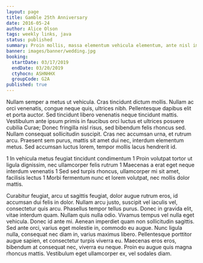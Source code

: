 ```yaml
---
layout: page
title: Gamble 25th Anniversary
date: 2016-05-24
author: Alice Olson
tags: weekly links, java
status: published
summary: Proin mollis, massa elementum vehicula elementum, ante nisl imperdiet augue.
banner: images/banner/wedding.jpg
booking:
  startDate: 03/17/2019
  endDate: 03/20/2019
  ctyhocn: ASHNHHX
  groupCode: G2A
published: true
---
```

Nullam semper a metus ut vehicula. Cras tincidunt dictum mollis. Nullam ac orci venenatis, congue neque quis, ultrices nibh. Pellentesque dapibus elit et porta auctor. Sed tincidunt libero venenatis neque tincidunt mattis. Vestibulum ante ipsum primis in faucibus orci luctus et ultrices posuere cubilia Curae; Donec fringilla nisl risus, sed bibendum felis rhoncus sed. Nullam consequat sollicitudin suscipit. Cras nec accumsan urna, et rutrum arcu. Praesent sem purus, mattis sit amet dui nec, interdum elementum metus. Sed accumsan luctus lorem, tempor mollis lacus hendrerit id.

1 In vehicula metus feugiat tincidunt condimentum
1 Proin volutpat tortor ut ligula dignissim, nec ullamcorper felis rutrum
1 Maecenas a erat eget neque interdum venenatis
1 Sed sed turpis rhoncus, ullamcorper mi sit amet, facilisis lectus
1 Morbi fermentum nunc et lorem volutpat, nec mollis dolor mattis.

Curabitur feugiat, arcu ut sagittis feugiat, dolor augue rutrum eros, id accumsan dui felis in dolor. Nullam arcu justo, suscipit vel iaculis vel, consectetur quis arcu. Phasellus tempor tellus purus. Donec in gravida elit, vitae interdum quam. Nullam quis nulla odio. Vivamus tempus vel nulla eget vehicula. Donec id ante mi. Aenean imperdiet quam non sollicitudin sagittis. Sed ante orci, varius eget molestie in, commodo eu augue. Nunc ligula nulla, consequat nec diam in, varius maximus libero. Pellentesque porttitor augue sapien, et consectetur turpis viverra eu. Maecenas eros eros, bibendum at consequat nec, viverra eu neque. Proin eu augue quis magna rhoncus mattis. Vestibulum eget ullamcorper ex, vel sodales diam.
